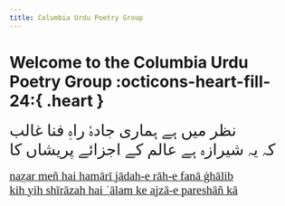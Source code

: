 ```yaml
---
title: Columbia Urdu Poetry Group
---
```


# Welcome to the Columbia Urdu Poetry Group :octicons-heart-fill-24:{ .heart }



<span style="font-family:Jameel Noori Nastaleeq; font-size:2em;">
نظر میں ہے ہماری جادۂ راہِ فنا غالب
<br>
کہ یہ شیرازہ ہے عالم کے اجزائے پریشاں کا
</span>
<br>
<br>
<a href="http://www.columbia.edu/itc/mealac/pritchett/00ghalib/010/10_12.html?unicode"><span style="font-family:lucida sans unicode; font-weight: normal; font-size:1.5em;">
naz̤ar meñ hai hamārī jādah-e rāh-e fanā ġhālib
<br>
kih yih shīrāzah hai ʿālam ke ajzā-e pareshāñ kā
</span>
</a>